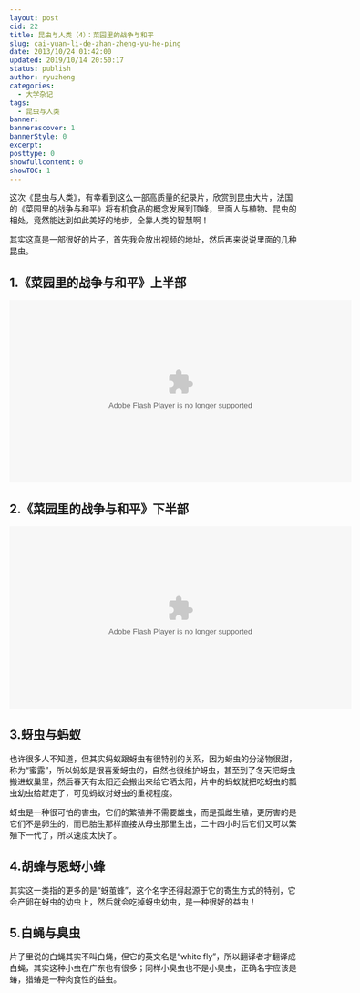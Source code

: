 ```yaml
---
layout: post
cid: 22
title: 昆虫与人类（4）：菜园里的战争与和平
slug: cai-yuan-li-de-zhan-zheng-yu-he-ping
date: 2013/10/24 01:42:00
updated: 2019/10/14 20:50:17
status: publish
author: ryuzheng
categories: 
  - 大学杂记
tags: 
  - 昆虫与人类
banner: 
bannerascover: 1
bannerStyle: 0
excerpt: 
posttype: 0
showfullcontent: 0
showTOC: 1
---
```



这次《昆虫与人类》，有幸看到这么一部高质量的纪录片，欣赏到昆虫大片，法国的《菜园里的战争与和平》将有机食品的概念发展到顶峰，里面人与植物、昆虫的相处，竟然能达到如此美好的地步，全靠人类的智慧啊！

其实这真是一部很好的片子，首先我会放出视频的地址，然后再来说说里面的几种昆虫。<a id="1.《菜园里的战争与和平》上半部" name="1.《菜园里的战争与和平》上半部"></a>

## 1.《菜园里的战争与和平》上半部

<object classid="clsid:d27cdb6e-ae6d-11cf-96b8-444553540000" codebase="http://download.macromedia.com/pub/shockwave/cabs/flash/swflash.cab#version=6,0,40,0" height="320" width="600"><param name="play" value="false" /><param name="quality" value="high" /><param name="movie" value="http://player.video.qiyi.com/15a9faf4fe8511dfaa6aa4badb2c35a1/0/3032/jilupian/20101013/n85175.swf-albumId=8218-tvId=32990-isPurchase=0-cnId=3" /><embed height="320" play="false" pluginspage="http://www.macromedia.com/go/getflashplayer" quality="high" src="http://player.video.qiyi.com/15a9faf4fe8511dfaa6aa4badb2c35a1/0/3032/jilupian/20101013/n85175.swf-albumId=8218-tvId=32990-isPurchase=0-cnId=3" type="application/x-shockwave-flash" width="600"></embed></object><a id="2.《菜园里的战争与和平》下半部" name="2.《菜园里的战争与和平》下半部"></a>

## 2.《菜园里的战争与和平》下半部

<object classid="clsid:d27cdb6e-ae6d-11cf-96b8-444553540000" codebase="http://download.macromedia.com/pub/shockwave/cabs/flash/swflash.cab#version=6,0,40,0" height="320" width="600"><param name="play" value="false" /><param name="quality" value="high" /><param name="movie" value="http://player.video.qiyi.com/15ee1f22fe8511dfaa6aa4badb2c35a1/0/3019/jilupian/20101013/n85177.swf-albumId=8218-tvId=41673-isPurchase=0-cnId=3" /><embed height="320" play="false" pluginspage="http://www.macromedia.com/go/getflashplayer" quality="high" src="http://player.video.qiyi.com/15ee1f22fe8511dfaa6aa4badb2c35a1/0/3019/jilupian/20101013/n85177.swf-albumId=8218-tvId=41673-isPurchase=0-cnId=3" type="application/x-shockwave-flash" width="600"></embed></object><a id="3.蚜虫与蚂蚁" name="3.蚜虫与蚂蚁"></a>

## 3.蚜虫与蚂蚁

也许很多人不知道，但其实蚂蚁跟蚜虫有很特别的关系，因为蚜虫的分泌物很甜，称为&ldquo;蜜露&rdquo;，所以蚂蚁是很喜爱蚜虫的，自然也很维护蚜虫，甚至到了冬天把蚜虫搬进蚁巢里，然后春天有太阳还会搬出来给它晒太阳，片中的蚂蚁就把吃蚜虫的瓢虫幼虫给赶走了，可见蚂蚁对蚜虫的重视程度。

蚜虫是一种很可怕的害虫，它们的繁殖并不需要雄虫，而是孤雌生殖，更厉害的是它们不是卵生的，而已胎生那样直接从母虫那里生出，二十四小时后它们又可以繁殖下一代了，所以速度太快了。<a id="4.胡蜂与恩蚜小蜂" name="4.胡蜂与恩蚜小蜂"></a>

## 4.胡蜂与恩蚜小蜂

其实这一类指的更多的是&ldquo;蚜茧蜂&rdquo;，这个名字还得起源于它的寄生方式的特别，它会产卵在蚜虫的幼虫上，然后就会吃掉蚜虫幼虫，是一种很好的益虫！<a id="5.白蝇与臭虫" name="5.白蝇与臭虫"></a>

## 5.白蝇与臭虫

片子里说的白蝇其实不叫白蝇，但它的英文名是&ldquo;white fly&rdquo;，所以翻译者才翻译成白蝇，其实这种小虫在广东也有很多；同样小臭虫也不是小臭虫，正确名字应该是蝽，猎蝽是一种肉食性的益虫。
